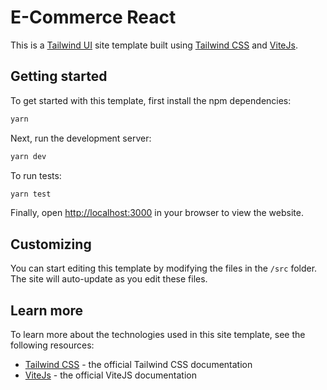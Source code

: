 # E-Commerce React

This is a [Tailwind UI](https://tailwindui.com) site template built using [Tailwind CSS](https://tailwindcss.com) and [ViteJs](https://vitejs.dev/).

## Getting started

To get started with this template, first install the npm dependencies:

```bash
yarn
```

Next, run the development server:

```bash
yarn dev
```

To run tests:

```bash
yarn test
```

Finally, open [http://localhost:3000](http://localhost:3000) in your browser to view the website.

## Customizing

You can start editing this template by modifying the files in the `/src` folder. The site will auto-update as you edit these files.

## Learn more

To learn more about the technologies used in this site template, see the following resources:

- [Tailwind CSS](https://tailwindcss.com/docs) - the official Tailwind CSS documentation
- [ViteJs](https://vitejs.dev/guide) - the official ViteJS documentation
